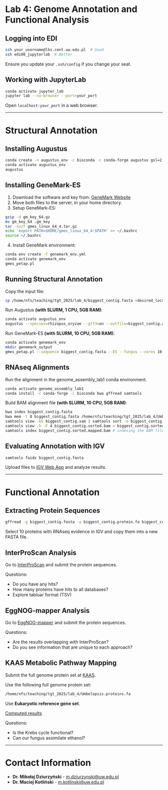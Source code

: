 # **Lab 4: Genome Annotation and Functional Analysis**

## **Logging into EDI**

```bash
ssh your_username@lbs.cent.uw.edu.pl  # Good
ssh edi00_jupyterlab  # Better
```

Ensure you update your `.ssh/config` if you change your seat.

## **Working with JupyterLab**

```bash
conda activate jupyter_lab
jupyter lab --no-browser --port=your_port
```

Open `localhost:your_port` in a web browser.

---

# **Structural Annotation**

## **Installing Augustus**

```bash
conda create -n augustus_env -c bioconda -c conda-forge augustus gsl=2.5 boost=1.60
conda activate augustus_env
augustus
```

## **Installing GeneMark-ES**

1. Download the software and key from:
   [GeneMark Website](http://topaz.gatech.edu/GeneMark/license_download.cgi)
2. Move both files to the server, in your home directory.
3. Setup GeneMark-ES:

```bash
gzip -d gm_key_64.gz
mv gm_key_64 .gm_key
tar -xvzf gmes_linux_64_4.tar.gz
echo 'export PATH=$HOME/gmes_linux_64_4:$PATH' >> ~/.bashrc
source ~/.bashrc
```

4. Install GeneMark environment:

```bash
conda env create -f genemark_env.yml
conda activate genemark_env
gmes_petap.pl
```

## **Running Structural Annotation**

Copy the input file:

```bash
cp /home/nfs/teaching/tgt_2025/lab_4/biggest_contig.fasta <desired_location>
```

Run Augustus **(with SLURM, 1 CPU, 5GB RAM)**:

```bash
conda activate augustus_env
augustus --species=rhizopus_oryzae --gff3=on --outfile=biggest_contig.augustus_output.gff3 biggest_contig.fasta
```

Run GeneMark-ES **(with SLURM, 10 CPU, 5GB RAM)**:

```bash
conda activate genemark_env
mkdir genemark_output
gmes_petap.pl --sequence biggest_contig.fasta --ES --fungus --cores 10 --work_dir genemark_output/biggest_contig.genemark
```

## **RNAseq Alignments**

Run the alignment in the genome_assembly_lab1 conda environment.

```bash
conda activate genome_assembly_lab1
conda install -c conda-forge -c bioconda bwa gffread samtools
```

Build BAM alignment file **(with SLURM, 10 CPU, 5GB RAM)**:

```bash
bwa index biggest_contig.fasta
bwa mem -t 8 biggest_contig.fasta /home/nfs/teaching/tgt_2025/lab_4/Umbe_pre_R1_001.fastq.gz /home/nfs/teaching/tgt_2025/lab_4/Umbe_pre_R2_001.fastq.gz > biggest_contig.sam # mapping RNAseq reads agains the biggest contig fasta
samtools view -bS biggest_contig.sam | samtools sort -o biggest_contig.sorted.bam # converting SAM to BAM and sorting
samtools view -b -F 4 biggest_contig.sorted.bam > biggest_contig.sorted.mapped.bam # removing non-mapped reads
samtools index biggest_contig.sorted.mapped.bam # indexing the BAM file
```

## **Evaluating Annotation with IGV**

```bash
samtools faidx biggest_contig.fasta
```

Upload files to [IGV Web App](https://igv.org/app/) and analyze results.

---

# **Functional Annotation**

## **Extracting Protein Sequences**

```bash
gffread -g biggest_contig.fasta -y biggest_contig.protein.fa biggest_contig.augustus_output.gff3
```

Select 10 proteins with RNAseq evidence in IGV and copy them into a new FASTA file.

## **InterProScan Analysis**

Go to [InterProScan](https://www.ebi.ac.uk/interpro/search/sequence/) and submit the protein sequences.

Questions:
- Do you have any hits?
- How many proteins have hits to all databases?
- Explore tabluar format (TSV)

## **EggNOG-mapper Analysis**

Go to [EggNOG-mapper](http://eggnog-mapper.embl.de/) and submit the protein sequences.

Questions:
- Are the results overlapping with InterProScan?
- Do you see information that are unique to each approach?

## **KAAS Metabolic Pathway Mapping**

Submit the full genome protein set at [KAAS](https://www.genome.jp/kaas-bin/kaas_main).

Use the following full genome protein set:

```bash
/home/nfs/teaching/tgt_2025/lab_4/Umbelopsis.proteins.fa
```

Use **Eukaryotic reference gene set**.

[Computed results](https://www.genome.jp/kaas-bin/kaas_main?mode=map&id=1742987505&key=tcf1egel
)

Questions:
- Is the Krebs cycle functional?
- Can our fungus assimilate ethanol?


---

# **Contact Information**

- **Dr. Mikołaj Dziurzyński** - m.dziurzynski@uw.edu.pl
- **Dr. Maciej Kotliński** - m.kotlinski@uw.edu.pl
